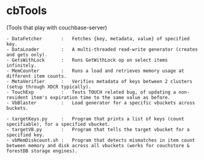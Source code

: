 cbTools
=======
(Tools that play with couchbase-server)

    - DataFetcher       :   Fetches {key, metadata, value} of specified key.
    - DataLoader        :   A multi-threaded read-write generator (creates and gets only).
    - GetsWithLock      :   Runs GetWithLock op on select items infinitely.
    - MemCounter        :   Runs a load and retrieves memory usage at different item counts.
    - MetaVerifier      :   Verifies metadata of keys between 2 clusters (setup through XDCR typically).
    - TouchExp          :   Tests TOUCH related bug, of updating a non-resident item's expiration time to the same value as before.
    - VbBlaster         :   Load generator for a specific vbuckets across buckets.

    - targetKeys.py     :   Program that prints a list of keys (count specifiable), for a specified vbucket.
    - targetVB.py       :   Program that tells the target vbucket for a specified key.
    - vbMemDiskcount.sh :   Program that detects mismatches in item count between memory and disk across all vbuckets (works for couchstore & forestDB storage engines).
